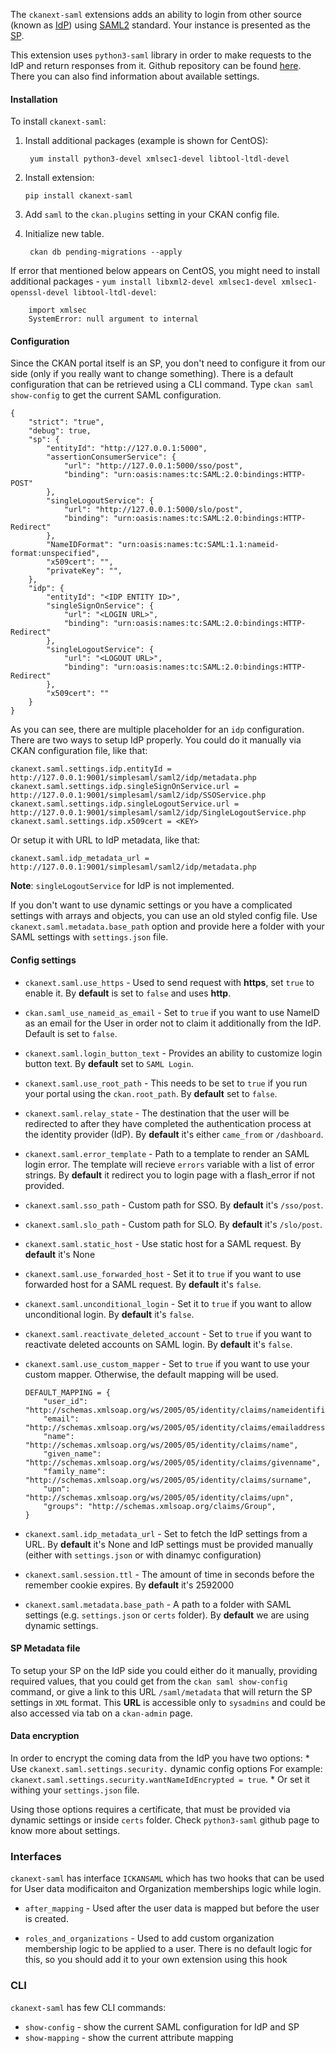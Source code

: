 The `ckanext-saml` extensions adds an ability to login from other source (known as [IdP](https://en.wikipedia.org/wiki/Identity_provider_(SAML))) using [SAML2](https://en.wikipedia.org/wiki/SAML_2.0) standard. Your instance is presented as the [SP](https://en.wikipedia.org/wiki/Service_provider_(SAML)).

This extension uses ``python3-saml`` library in order to make requests to the IdP and return responses from it. Github repository can be found
[here](https://github.com/onelogin/python3-saml). There you can also find information about available settings.

#### Installation ####

To install ``ckanext-saml``:

1. Install additional packages (example is shown for CentOS):

		yum install python3-devel xmlsec1-devel libtool-ltdl-devel

1.  Install extension:

		pip install ckanext-saml

1. Add ``saml`` to the ``ckan.plugins`` setting in your CKAN config file.

1. Initialize new table.

		ckan db pending-migrations --apply

If error that mentioned below appears on CentOS, you might need to install
additional packages - ``yum install libxml2-devel xmlsec1-devel
xmlsec1-openssl-devel libtool-ltdl-devel``:

		import xmlsec
		SystemError: null argument to internal

#### Configuration ####

Since the CKAN portal itself is an SP, you don't need to configure it from our side (only if you really want to change something). There is a default configuration that can be retrieved using a CLI command. Type `ckan saml show-config` to get the current SAML configuration.

```
{
    "strict": "true",
    "debug": true,
    "sp": {
        "entityId": "http://127.0.0.1:5000",
        "assertionConsumerService": {
            "url": "http://127.0.0.1:5000/sso/post",
            "binding": "urn:oasis:names:tc:SAML:2.0:bindings:HTTP-POST"
        },
        "singleLogoutService": {
            "url": "http://127.0.0.1:5000/slo/post",
            "binding": "urn:oasis:names:tc:SAML:2.0:bindings:HTTP-Redirect"
        },
        "NameIDFormat": "urn:oasis:names:tc:SAML:1.1:nameid-format:unspecified",
        "x509cert": "",
        "privateKey": "",
    },
    "idp": {
        "entityId": "<IDP ENTITY ID>",
        "singleSignOnService": {
            "url": "<LOGIN URL>",
            "binding": "urn:oasis:names:tc:SAML:2.0:bindings:HTTP-Redirect"
        },
        "singleLogoutService": {
            "url": "<LOGOUT URL>",
            "binding": "urn:oasis:names:tc:SAML:2.0:bindings:HTTP-Redirect"
        },
        "x509cert": ""
    }
}
```
As you can see, there are multiple placeholder for an `idp` configuration. There are two ways to setup IdP properly. You could do it manually via CKAN configuration file, like that:
```
ckanext.saml.settings.idp.entityId = http://127.0.0.1:9001/simplesaml/saml2/idp/metadata.php
ckanext.saml.settings.idp.singleSignOnService.url = http://127.0.0.1:9001/simplesaml/saml2/idp/SSOService.php
ckanext.saml.settings.idp.singleLogoutService.url = http://127.0.0.1:9001/simplesaml/saml2/idp/SingleLogoutService.php
ckanext.saml.settings.idp.x509cert = <KEY>
```
Or setup it with URL to IdP metadata, like that:
```
ckanext.saml.idp_metadata_url = http://127.0.0.1:9001/simplesaml/saml2/idp/metadata.php
```
**Note**:  ``singleLogoutService`` for IdP is not implemented.

If you don't want to use dynamic settings or you have a complicated settings with arrays and objects,
you can use an old styled config file. Use `ckanext.saml.metadata.base_path` option and provide here a folder
with your SAML settings with `settings.json` file.

#### Config settings ####

- ``ckanext.saml.use_https`` - Used to send request with **https**, set ``true`` to
  enable it. By **default** is set to ``false`` and uses **http**.

- ``ckan.saml_use_nameid_as_email`` - Set to ``true`` if you want to use NameID
  as an email for the User in order not to claim it additionally from the
  IdP. Default is set to ``false``.

- ``ckanext.saml.login_button_text`` - Provides an ability to customize login
  button text. By **default** set to ``SAML Login``.

- ``ckanext.saml.use_root_path`` - This needs to be set to ``true`` if you run
  your portal using the ``ckan.root_path``. By **default** set to ``false``.

- ``ckanext.saml.relay_state`` - The destination that the user will be redirected
    to after they have completed the authentication process at the identity
    provider (IdP). By **default** it's either ``came_from`` or ``/dashboard``.

- ``ckanext.saml.error_template`` - Path to a template to render an SAML login error.
    The template will recieve `errors` variable with a list of error strings.
    By **default** it redirect you to login page with a flash_error if not provided.

- ``ckanext.saml.sso_path`` - Custom path for SSO. By **default** it's `/sso/post`.

- ``ckanext.saml.slo_path`` - Custom path for SLO. By **default** it's `/slo/post`.

- ``ckanext.saml.static_host`` - Use static host for a SAML request. By **default** it's None

- ``ckanext.saml.use_forwarded_host`` - Set it to `true` if you want to use forwarded
    host for a SAML request. By **default** it's `false`.

- ``ckanext.saml.unconditional_login`` - Set it to `true` if you want to allow unconditional
    login. By **default** it's `false`.

- ``ckanext.saml.reactivate_deleted_account`` - Set to `true` if you want to reactivate deleted
    accounts on SAML login. By **default** it's `false`.

- ``ckanext.saml.use_custom_mapper`` - Set to `true` if you want to use your custom mapper.
    Otherwise, the default mapping will be used.
    ```
    DEFAULT_MAPPING = {
        "user_id": "http://schemas.xmlsoap.org/ws/2005/05/identity/claims/nameidentifier",
        "email": "http://schemas.xmlsoap.org/ws/2005/05/identity/claims/emailaddress",
        "name": "http://schemas.xmlsoap.org/ws/2005/05/identity/claims/name",
        "given_name": "http://schemas.xmlsoap.org/ws/2005/05/identity/claims/givenname",
        "family_name": "http://schemas.xmlsoap.org/ws/2005/05/identity/claims/surname",
        "upn": "http://schemas.xmlsoap.org/ws/2005/05/identity/claims/upn",
        "groups": "http://schemas.xmlsoap.org/claims/Group",
    }
    ```
- ``ckanext.saml.idp_metadata_url`` - Set to fetch the IdP settings from a URL. By **default**
    it's None and IdP settings must be provided manually (either with `settings.json` or with
    dinamyc configuration)

- ``ckanext.saml.session.ttl`` - The amount of time in seconds before the remember cookie
    expires. By **default** it's 2592000

- ``ckanext.saml.metadata.base_path`` - A path to a folder with SAML settings (e.g. `settings.json`
    or `certs` folder). By **default** we are using dynamic settings.

#### SP Metadata file ####

To setup your SP on the IdP side you could either do it manually, providing required values, that you could get from the `ckan saml show-config` command, or  give a link to this URL `/saml/metadata` that will return the SP settings in `XML` format.
This **URL** is accessible only to ``sysadmins`` and could be also accessed via tab on a `ckan-admin` page.

#### Data encryption ####

In order to encrypt the coming data from the IdP you have two options:
    * Use ``ckanext.saml.settings.security.`` dynamic config options
    For example: `ckanext.saml.settings.security.wantNameIdEncrypted = true`.
    * Or set it withing your `settings.json` file.

Using those options requires a certificate, that must be provided via dynamic settings or inside `certs` folder.
Check `python3-saml` github page to know more about settings.

### Interfaces ###

`ckanext-saml` has interface ``ICKANSAML`` which has two hooks that can be used for User data modificaiton and Organization memberships logic while login.

- ``after_mapping`` - Used after the user data is mapped but before the user is created.

- ``roles_and_organizations`` - Used to add custom organization membership logic
    to be applied to a user. There is no default logic for this, so you should
    add it to your own extension using this hook

### CLI ###

`ckanext-saml` has few CLI commands:
- `show-config` - show the current SAML configuration for IdP and SP
- `show-mapping` - show the current attribute mapping
